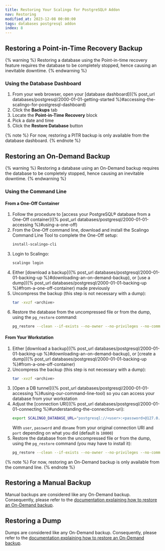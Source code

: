 ```yaml
---
title: Restoring Your Scalingo for PostgreSQL® Addon
nav: Restoring
modified_at: 2023-12-08 00:00:00
tags: databases postgresql addon
index: 8
---
```



## Restoring a Point-in-Time Recovery Backup

{% warning %}
Restoring a database using the Point-in-time recovery feature requires the
database to be completely stopped, hence causing an inevitable downtime.
{% endwarning %}

### Using the Database Dashboard

1. From your web browser, open your [database dashboard]({% post_url databases/postgresql/2000-01-01-getting-started %}#accessing-the-scalingo-for-postgresql-dashboard)
2. Click the **Backups** tab
3. Locate the **Point-in-Time Recovery** block
4. Pick a date and time
5. Click the **Restore Database** button

{% note %}
For now, restoring a PITR backup is only available from the database dashboard.
{% endnote %}


## Restoring an On-Demand Backup

{% warning %}
Restoring a database using an On-Demand backup requires the database to be
completely stopped, hence causing an inevitable downtime.
{% endwarning %}

### Using the Command Line



#### From a One-Off Container

1. Follow the procedure to [access your PostgreSQL® database from a One-Off
   container]({% post_url databases/postgresql/2000-01-01-accessing %}#using-a-one-off)
2. From the One-Off command line, download and install the Scalingo Command
   Line Tool to complete the One-Off setup:
   ```bash
   install-scalingo-cli
   ```
3. Login to Scalingo:
   ```bash
   scalingo login
   ```
4. Either [download a backup]({% post_url databases/postgresql/2000-01-01-backing-up %}#downloading-an-on-demand-backup),
   or [use a dump]({% post_url databases/postgresql/2000-01-01-backing-up %}#from-a-one-off-container)
   made previously
5. Uncompress the backup (this step is not necessary with a dump):
   ```bash
   tar -xvzf <archive>
   ```
6. Restore the database from the uncompressed file or from the dump, using the
   `pg_restore` command:
   ```bash
   pg_restore --clean --if-exists --no-owner --no-privileges --no-comments --dbname "${SCALINGO_POSTGRESQL_URL}" <dump_file>
   ```

#### From Your Workstation

1. Either [download a backup]({% post_url databases/postgresql/2000-01-01-backing-up %}#downloading-an-on-demand-backup),
   or [create a dump]({% post_url databases/postgresql/2000-01-01-backing-up %}#from-a-one-off-container)
2. Uncompress the backup (this step is not necessary with a dump):
   ```bash
   tar -xvzf <archive>
   ```
3. [Open a DB tunnel]({% post_url databases/postgresql/2000-01-01-accessing %}#using-our-command-line-tool)
   so you can access your database from your workstation
4. Adjust the [connection URI]({% post_url databases/postgresql/2000-01-01-connecting %}#understanding-the-connection-uri):
   ```bash
   export SCALINGO_DATABASE_URL="postgresql://<user>:<password>@127.0.0.1:<port>/<dbname>"
   ```
   With `user`, `password` and `dbname` from your original connection URI and
   `port` depending on what you did (default is `10000`)
5. Restore the database from the uncompressed file or from the dump, using the
   `pg_restore` command (you may have to install it):
   ```bash
   pg_restore --clean --if-exists --no-owner --no-privileges --no-comments --dbname "${SCALINGO_POSTGRESQL_URL}" <dump_file>
   ```

{% note %}
For now, restoring an On-Demand backup is only available from the command line.
{% endnote %}


## Restoring a Manual Backup

Manual backups are considered like any On-Demand backup. Consequently, please
refer to the [documentation explaining how to restore an On-Demand backup](#restoring-an-on-demand-backup).


## Restoring a Dump

Dumps are considered like any On-Demand backup. Consequently, please refer to
the [documentation explaining how to restore an On-Demand backup](#restoring-an-on-demand-backup).
